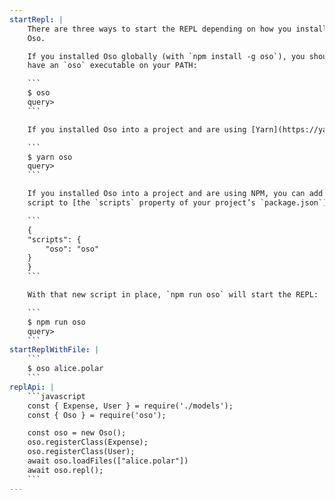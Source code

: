 ```yaml
---
startRepl: |
    There are three ways to start the REPL depending on how you installed
    Oso.

    If you installed Oso globally (with `npm install -g oso`), you should
    have an `oso` executable on your PATH:

    ```
    $ oso
    query>
    ```

    If you installed Oso into a project and are using [Yarn](https://yarnpkg.com/), you can run `yarn oso` to start the REPL:

    ```
    $ yarn oso
    query>
    ```

    If you installed Oso into a project and are using NPM, you can add a
    script to [the `scripts` property of your project’s `package.json`](https://docs.npmjs.com/files/package.json#scripts):

    ```
    {
    "scripts": {
        "oso": "oso"
    }
    }
    ```

    With that new script in place, `npm run oso` will start the REPL:

    ```
    $ npm run oso
    query>
    ```
startReplWithFile: |
    ```
    $ oso alice.polar
    ```
replApi: |
    ```javascript
    const { Expense, User } = require('./models');
    const { Oso } = require('oso');

    const oso = new Oso();
    oso.registerClass(Expense);
    oso.registerClass(User);
    await oso.loadFiles(["alice.polar"])
    await oso.repl();
    ```
---
```

